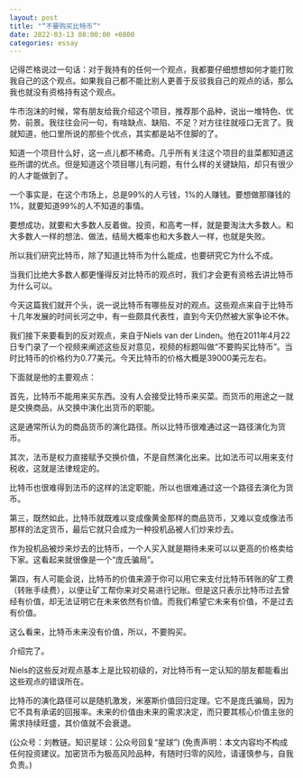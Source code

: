 ```yaml
---
layout: post
title: "“不要购买比特币”"
date: 2022-03-13 08:00:00 +0800
categories: essay
---
```


记得芒格说过一句话：对于我持有的任何一个观点，我都要仔细想想如何才能打败我自己的这个观点。如果我自己都不能比别人更善于反驳我自己的观点的话，那么我也就没有资格持有这个观点。

牛市泡沫的时候，常有朋友给我介绍这个项目，推荐那个品种，说出一堆特色、优势、前景。我往往会问一句，有啥缺点、缺陷、不足？对方往往就哑口无言了。我就知道，他口里所说的那些个优点，其实都是站不住脚的了。

知道一个项目什么好，这一点儿都不稀奇。几乎所有关注这个项目的韭菜都知道这些所谓的优点。但是知道这个项目哪儿有问题，有什么样的关键缺陷，却只有很少的人才能做到了。

一个事实是，在这个市场上，总是99%的人亏钱，1%的人赚钱。要想做那赚钱的1%，就要知道99%的人不知道的事情。

要想成功，就要和大多数人反着做。投资，和高考一样，就是要淘汰大多数人。和大多数人一样的想法、做法，结局大概率也和大多数人一样，也就是失败。

所以我们研究比特币，除了知道比特币为什么能成，也要研究它为什么不成。

当我们比绝大多数人都更懂得反对比特币的观点时，我们才会更有资格去讲比特币为什么可以。

今天这篇我们就开个头，说一说比特币有哪些反对的观点。这些观点来自于比特币十几年发展的时间长河之中，有一些颇具代表性，直到今天仍然被大家争论不休。

我们接下来要看到的反对观点，来自于Niels van der Linden。他在2011年4月22日专门录了一个视频来阐述这些反对意见，视频的标题叫做“不要购买比特币”。当时比特币的价格约为0.77美元。今天比特币的价格大概是39000美元左右。

下面就是他的主要观点：

首先，比特币不能用来买东西。没有人会接受比特币来买菜。而货币的用途之一就是交换商品，从交换中演化出货币的职能。

这是通常所认为的商品货币的演化路径。所以比特币很难通过这一路径演化为货币。

其次，法币是权力直接赋予交换价值，不是自然演化出来。比如法币可以用来支付税收，这就是法律规定的。

比特币也很难得到法币的这样的法定职能，所以也很难通过这一个路径去演化为货币。

第三，既然如此，比特币就既难以变成像黄金那样的商品货币，又难以变成像法币那样的法定货币，最后它就只会成为一种投机品被人们炒来炒去。

作为投机品被炒来炒去的比特币，一个人买入就是期待未来可以以更高的价格卖给下家。这看起来就很像是一个“庞氏骗局”。

第四，有人可能会说，比特币的价值来源于你可以用它来支付比特币转账的矿工费（转账手续费），以便让矿工帮你来对交易进行记账。但是这只表示比特币过去曾经有价值，却无法证明它在未来依然有价值。而我们希望它未来有价值，不是过去有价值。

这么看来，比特币未来没有价值，所以，不要购买。

介绍完了。

Niels的这些反对观点基本上是比较初级的，对比特币有一定认知的朋友都能看出这些观点的错误所在。

比特币的演化路径可以是随机激发，米塞斯价值回归定理。它不是庞氏骗局，因为它不具有承诺的回报率。未来的价值由未来的需求决定，而只要其核心价值主张的需求持续旺盛，其价值就不会衰退。

(公众号：刘教链。知识星球：公众号回复“星球”)
(免责声明：本文内容均不构成任何投资建议。加密货币为极高风险品种，有随时归零的风险，请谨慎参与，自我负责。)